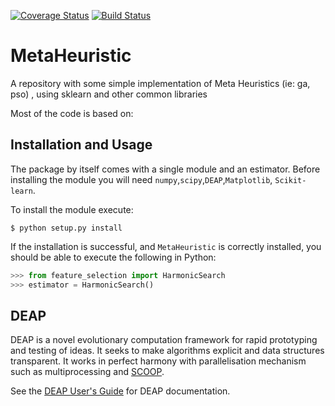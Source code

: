 [![Coverage Status](https://coveralls.io/repos/github/gonzalesMK/MetaHeuristic/badge.svg?branch=master)](https://coveralls.io/github/gonzalesMK/MetaHeuristic?branch=master)
[![Build Status](https://travis-ci.org/gonzalesMK/MetaHeuristic.svg?branch=master)](https://travis-ci.org/gonzalesMK/MetaHeuristic)

# MetaHeuristic
A repository with some simple implementation of Meta Heuristics (ie: ga, pso) , using sklearn and other common libraries

Most of the code is based on:

## Installation and Usage
The package by itself comes with a single module and an estimator. Before
installing the module you will need `numpy`,`scipy`,`DEAP`,`Matplotlib`, `Scikit-learn`.

To install the module execute:
```shell
$ python setup.py install
```
If the installation is successful, and `MetaHeuristic` is correctly installed,
you should be able to execute the following in Python:
```python
>>> from feature_selection import HarmonicSearch
>>> estimator = HarmonicSearch()
```

## DEAP
DEAP is a novel evolutionary computation framework for rapid prototyping and testing of 
ideas. It seeks to make algorithms explicit and data structures transparent. It works in perfect harmony with parallelisation mechanism such as multiprocessing and [SCOOP](http://pyscoop.org).

See the [DEAP User's Guide](http://deap.readthedocs.org/) for DEAP documentation.

